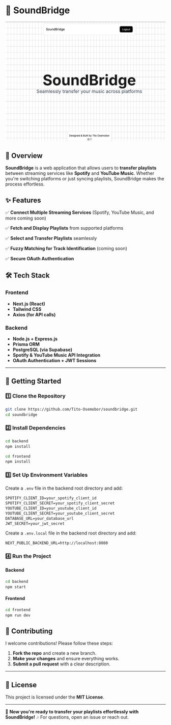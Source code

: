 # 🎵 SoundBridge
<img src="./assets/homepage.png" alt="SoundBridge Homepage"/>

## 📌 Overview
**SoundBridge** is a web application that allows users to **transfer playlists** between streaming services like **Spotify** and **YouTube Music**. Whether you're switching platforms or just syncing playlists, SoundBridge makes the process effortless.

## ✨ Features
✅ **Connect Multiple Streaming Services** (Spotify, YouTube Music, and more coming soon)

✅ **Fetch and Display Playlists** from supported platforms

✅ **Select and Transfer Playlists** seamlessly

✅ **Fuzzy Matching for Track Identification** (coming soon)

✅ **Secure OAuth Authentication**

## 🛠️ Tech Stack
### **Frontend**
- **Next.js (React)**
- **Tailwind CSS**
- **Axios (for API calls)**

### **Backend**
- **Node.js + Express.js**
- **Prisma ORM**
- **PostgreSQL (via Supabase)**
- **Spotify & YouTube Music API Integration**
- **OAuth Authentication + JWT Sessions**

---

## 🚀 **Getting Started**
### 1️⃣ **Clone the Repository**
```bash
git clone https://github.com/Tito-Osemobor/soundbridge.git
cd soundbridge
```

### 2️⃣ **Install Dependencies**
```bash
cd backend
npm install
```

```bash
cd frontend
npm install
```

### 3️⃣ **Set Up Environment Variables**
Create a `.env` file in the backend root directory and add:
```env
SPOTIFY_CLIENT_ID=your_spotify_client_id
SPOTIFY_CLIENT_SECRET=your_spotify_client_secret
YOUTUBE_CLIENT_ID=your_youtube_client_id
YOUTUBE_CLIENT_SECRET=your_youtube_client_secret
DATABASE_URL=your_database_url
JWT_SECRET=your_jwt_secret
```

Create a `.env.local` file in the backend root directory and add:
```env
NEXT_PUBLIC_BACKEND_URL=http://localhost:8080
```

### 4️⃣ **Run the Project**
#### **Backend**
```bash
cd backend
npm start
```
#### **Frontend**
```bash
cd frontend
npm run dev
```

## 🤝 **Contributing**
I welcome contributions! Please follow these steps:
1. **Fork the repo** and create a new branch.
2. **Make your changes** and ensure everything works.
3. **Submit a pull request** with a clear description.

---

## 📜 **License**
This project is licensed under the **MIT License**.

---

🚀 **Now you're ready to transfer your playlists effortlessly with SoundBridge!** 🎶
For questions, open an issue or reach out.
